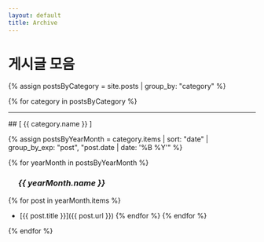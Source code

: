 ```yaml
---
layout: default
title: Archive
---
```


# 게시글 모음

<!-- {% assign postsByYearMonth = site.posts | group_by_exp: "post", "post.date | date: '%B %Y'" %}
{% for yearMonth in postsByYearMonth %}
  <h2>{{ yearMonth.name }}</h2>
  <ul>
    {% for post in yearMonth.items %}
      <li><a href="{{ post.url }}">{{ post.title }}</a></li>
    {% endfor %}
  </ul>
{% endfor %} -->


<!-- 카테고리별 정렬 -->
{% assign postsByCategory = site.posts | group_by: "category" %}

{% for category in postsByCategory %}
<hr>
## [ {{ category.name }} ]

{% assign postsByYearMonth = category.items | sort: "date" | group_by_exp: "post", "post.date | date: '%B %Y'" %}

{% for yearMonth in postsByYearMonth %}
### &emsp; <i>{{ yearMonth.name }}</i>
{% for post in yearMonth.items %}
- [{{ post.title }}]({{ post.url }})
{% endfor %}
{% endfor %}

{% endfor %}